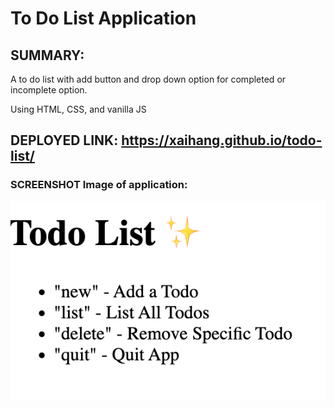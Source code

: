 # To Do List Application 


## SUMMARY:
A to do list with add button and drop down option for completed or incomplete option.

Using HTML, CSS, and vanilla JS

## DEPLOYED LINK: https://xaihang.github.io/todo-list/


### SCREENSHOT Image of application: 
![todo list app demo image](./screenshot.png)


